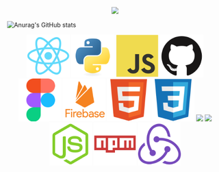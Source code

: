 
<div id="header" align="center">
  <img src="https://gfycat.com/eleganthalfamericancicada" width="100"/>
</div>

![Anurag's GitHub stats](https://github-readme-stats.vercel.app/api?username=DeFFeCT139&theme=great-gatsby&show_icons=true)

<div id="header" align="center">
  <img src="https://github.com/devicons/devicon/blob/master/icons/react/react-original.svg" width="100"/>
  <img src="https://github.com/devicons/devicon/blob/master/icons/python/python-original.svg" width="100"/>
  <img src="https://github.com/devicons/devicon/blob/master/icons/javascript/javascript-original.svg" width="100"/>
  <img src="https://github.com/devicons/devicon/blob/master/icons/github/github-original.svg" width="100"/>
  <img src="https://github.com/devicons/devicon/blob/master/icons/figma/figma-original.svg" width="100"/>
  <img src="https://github.com/devicons/devicon/blob/master/icons/firebase/firebase-plain-wordmark.svg" width="100"/>
  <img src="https://github.com/devicons/devicon/blob/master/icons/html5/html5-original.svg" width="100"/>
  <img src="https://github.com/devicons/devicon/blob/master/icons/css3/css3-original.svg" width="100"/>
  <img src="https://github.com/devicons/devicon/tree/master/icons/jquery.svg" width="100"/>
  <img src="https://github.com/devicons/devicon/tree/master/icons/nextjs.svg" width="100"/>
  <img src="https://github.com/devicons/devicon/blob/master/icons/nodejs/nodejs-original.svg" width="100"/>
  <img src="https://github.com/devicons/devicon/blob/master/icons/npm/npm-original-wordmark.svg" width="100"/>
  <img src="https://github.com/devicons/devicon/blob/master/icons/redux/redux-original.svg" width="100"/>
</div>

